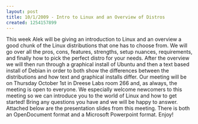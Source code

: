 ```yaml
---
layout: post
title: 10/1/2009 - Intro to Linux and an Overview of Distros
created: 1254157899
---
```

This week Alek will be giving an introduction to Linux and an overview a good chunk of the Linux distributions that one has to choose from. We will go over all the pros, cons, features, strengths, setup nuances, requirements, and finally how to pick the perfect distro for your needs. After the overview we will then run through a graphical install of Ubuntu and then a text based install of Debian in order to both show the differences between the distributions and how text and graphical installs differ. Our meeting will be on Thursday October 1st in Dreese Labs room 266 and, as always, the meeting is open to everyone. We especially welcome newcomers to this meeting so we can introduce you to the world of Linux and how to get started! Bring any questions you have and we will be happy to answer. Attached below are the presentation slides from this meeting. There is both an OpenDocument format and a Microsoft Powerpoint format. Enjoy!
